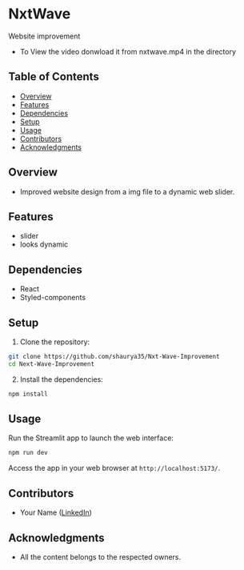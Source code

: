 # NxtWave

Website improvement

- To View the video donwload it from nxtwave.mp4 in the directory

## Table of Contents

- [Overview](#overview)
- [Features](#features)
- [Dependencies](#dependencies)
- [Setup](#setup)
- [Usage](#usage)
- [Contributors](#contributors)
- [Acknowledgments](#acknowledgments)


## Overview

- Improved website design from a img file to a dynamic web slider.

## Features

- slider
- looks dynamic

## Dependencies

- React
- Styled-components

## Setup

1. Clone the repository:

```bash
git clone https://github.com/shaurya35/Nxt-Wave-Improvement
cd Next-Wave-Improvement
```

2. Install the dependencies:

```bash
npm install
```

## Usage

Run the Streamlit app to launch the web interface:

```bash
npm run dev
```

Access the app in your web browser at `http://localhost:5173/`.

## Contributors

- Your Name ([LinkedIn](https://www.linkedin.com/in/shaurya--jha/))

## Acknowledgments

- All the content belongs to the respected owners.

